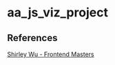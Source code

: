 # aa_js_viz_project

## References

[Shirley Wu - Frontend Masters](https://frontendmasters.com/courses/d3/)